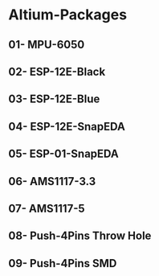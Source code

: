 # Altium-Packages
## 01-  MPU-6050
## 02-  ESP-12E-Black
## 03-  ESP-12E-Blue
## 04-  ESP-12E-SnapEDA
## 05-  ESP-01-SnapEDA
## 06-  AMS1117-3.3
## 07-  AMS1117-5
## 08-  Push-4Pins Throw Hole
## 09-  Push-4Pins SMD
